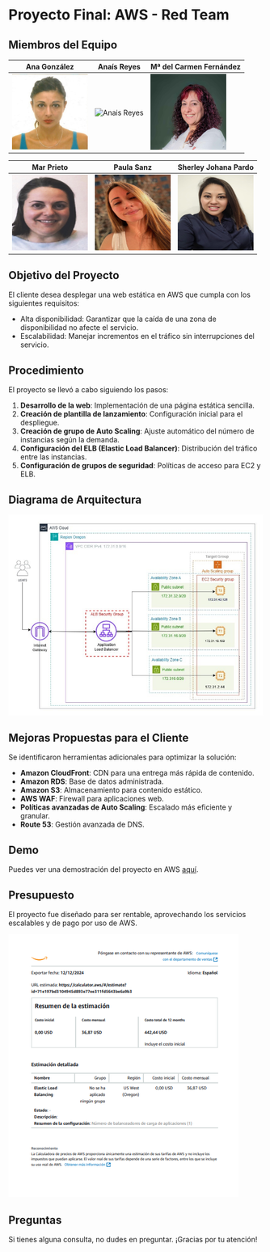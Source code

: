 # Proyecto Final: AWS - Red Team

## Miembros del Equipo

| **Ana González**                                                                                 | **Anaís Reyes**                                                                           | **Mª del Carmen Fernández**                                                                                |
| ------------------------------------------------------------------------------------------------ | ----------------------------------------------------------------------------------------- | ---------------------------------------------------------------------------------------------------------- |
| <img src="IntegrantesProyecto/AnaGonzalezBueno.jpg" alt="Ana Gonzalez" width="150" height="150"> | <img src="IntegrantesProyecto/AnaisReyes.jpg" alt="Anais Reyes" width="150" height="150"> | <img src="IntegrantesProyecto/MariaDelCarmenFernadez.jpg" alt="Maria Del Carmen" width="150" height="150"> |

| **Mar Prieto**                                                                          | **Paula Sanz**                                                                          | **Sherley Johana Pardo**                                                                                   |
| --------------------------------------------------------------------------------------- | --------------------------------------------------------------------------------------- | ---------------------------------------------------------------------------------------------------------- |
| <img src="IntegrantesProyecto/MarPrietp.png" alt="Mar Prieto" width="150" height="150"> | <img src="IntegrantesProyecto/PaulaSanz.jpg" alt="Paula Sanz" width="150" height="150"> | <img src="IntegrantesProyecto/SherleyJohanaPardo.jpg" alt="Sherley Johana Pardo" width="150" height="150"> |

## Objetivo del Proyecto

El cliente desea desplegar una web estática en AWS que cumpla con los siguientes requisitos:

- Alta disponibilidad: Garantizar que la caída de una zona de disponibilidad no afecte el servicio.
- Escalabilidad: Manejar incrementos en el tráfico sin interrupciones del servicio.

## Procedimiento

El proyecto se llevó a cabo siguiendo los pasos:

1. **Desarrollo de la web**: Implementación de una página estática sencilla.
2. **Creación de plantilla de lanzamiento**: Configuración inicial para el despliegue.
3. **Creación de grupo de Auto Scaling**: Ajuste automático del número de instancias según la demanda.
4. **Configuración del ELB (Elastic Load Balancer)**: Distribución del tráfico entre las instancias.
5. **Configuración de grupos de seguridad**: Políticas de acceso para EC2 y ELB.

## Diagrama de Arquitectura

![Diagrama de Arquitectura](architecture-diagram.png)

## Mejoras Propuestas para el Cliente

Se identificaron herramientas adicionales para optimizar la solución:

- **Amazon CloudFront**: CDN para una entrega más rápida de contenido.
- **Amazon RDS**: Base de datos administrada.
- **Amazon S3**: Almacenamiento para contenido estático.
- **AWS WAF**: Firewall para aplicaciones web.
- **Políticas avanzadas de Auto Scaling**: Escalado más eficiente y granular.
- **Route 53**: Gestión avanzada de DNS.

## Demo

Puedes ver una demostración del proyecto en AWS [aquí](https://youtu.be/vYToZIg20BM).

## Presupuesto

El proyecto fue diseñado para ser rentable, aprovechando los servicios escalables y de pago por uso de AWS.

![Presupuesto Arquitectura](/PresupuestoOk.png)

## Preguntas

Si tienes alguna consulta, no dudes en preguntar. ¡Gracias por tu atención!
